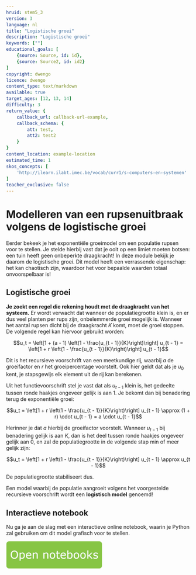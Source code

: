 ```yaml
---
hruid: stem5_3
version: 3
language: nl
title: "Logistische groei"
description: "Logistische groei"
keywords: [""]
educational_goals: [
    {source: Source, id: id}, 
    {source: Source2, id: id2}
]
copyright: dwengo
licence: dwengo
content_type: text/markdown
available: true
target_ages: [12, 13, 14]
difficulty: 3
return_value: {
    callback_url: callback-url-example,
    callback_schema: {
        att: test,
        att2: test2
    }
}
content_location: example-location
estimated_time: 1
skos_concepts: [
    'http://ilearn.ilabt.imec.be/vocab/curr1/s-computers-en-systemen'
]
teacher_exclusive: false
---
```

# Modelleren van een rupsenuitbraak volgens de logistische groei

Eerder bekeek je het exponentiële groeimodel om een populatie rupsen voor te stellen. Je stelde hierbij vast dat je ooit op een limiet moeten botsen: een tuin heeft geen onbeperkte draagkracht! In deze module bekijk je daarom de logistische groei. Dit model heeft een verrassende eigenschap: het kan chaotisch zijn, waardoor het voor bepaalde waarden totaal onvoorspelbaar is!

## Logistische groei

**Je zoekt een regel die rekening houdt met de draagkracht van het systeem.** Er wordt verwacht dat wanneer de populatiegrootte klein is, en er dus veel planten per rups zijn, onbelemmerde groei mogelijk is. Wanneer het aantal rupsen dicht bij de draagkracht $K$ komt, moet de groei stoppen. De volgende regel kan hiervoor gebruikt worden:

$$u_t = \left[1 + (a - 1) \left(1 - \frac{u_{t - 1}}{K}\right)\right] u_{t - 1} = \left[1 + r \left(1 - \frac{u_{t - 1}}{K}\right)\right] u_{t - 1}$$

Dit is het recursieve voorschrift van een meetkundige rij, waarbij $a$ de groeifactor en $r$ het groeipercentage voorstelt. Ook hier geldt dat als je $u_0$ kent, je stapsgewijs elk element uit de rij kan berekenen.

Uit het functievoorschrift stel je vast dat als $u_{t - 1}$ klein is, het gedeelte tussen ronde haakjes ongeveer gelijk is aan $1$. Je bekomt dan bij benadering terug de exponentiële groei:

$$u_t = \left[1 + r \left(1 - \frac{u_{t - 1}}{K}\right)\right] u_{t - 1} \approx (1 + r) \cdot u_{t - 1} = a \cdot u_{t - 1}$$

Herinner je dat $a$ hierbij de groeifactor voorstelt. Wanneer $u_{t - 1}$ bij benadering gelijk is aan $K$, dan is het deel tussen ronde haakjes ongeveer gelijk aan $0$, en zal de populatiegrootte in de volgende stap min of meer gelijk zijn:

$$u_t = \left[1 + r \left(1 - \frac{u_{t - 1}}{K}\right)\right] u_{t - 1} \approx u_{t - 1}$$

De populatiegrootte stabiliseert dus.

Een model waarbij de populatie aangroeit volgens het voorgestelde recursieve voorschrift wordt een **logistisch model** genoemd!

## Interactieve notebook

Nu ga je aan de slag met een interactieve online notebook, waarin je Python zal gebruiken om dit model grafisch voor te stellen.

[![Knop](embed/knop.png "Knop")](https://kiks.ilabt.imec.be/jupyterhub/?id=6010 "Insect logistisch")
